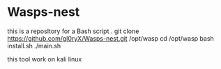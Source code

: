 # Wasps-nest
this is a reposltory for a Bash script .
git clone https://github.com/gl0ryX/Wasps-nest.git /opt/wasp
cd /opt/wasp
bash install.sh
./main.sh

this tool work on kali linux 
